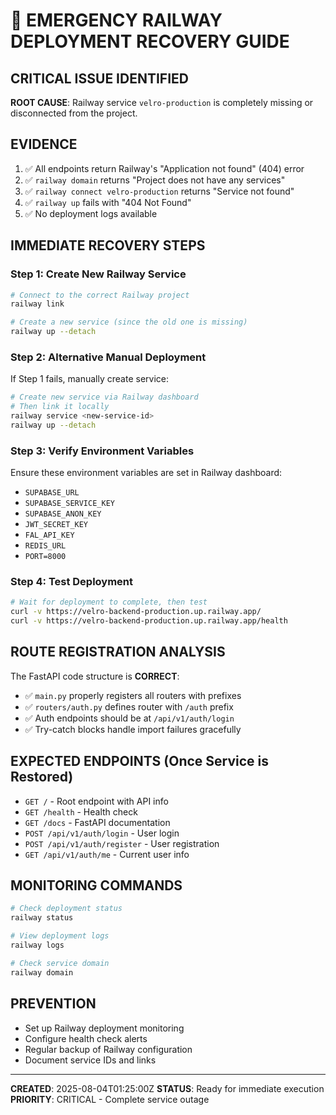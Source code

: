 # 🚨 EMERGENCY RAILWAY DEPLOYMENT RECOVERY GUIDE

## CRITICAL ISSUE IDENTIFIED
**ROOT CAUSE**: Railway service `velro-production` is completely missing or disconnected from the project.

## EVIDENCE
1. ✅ All endpoints return Railway's "Application not found" (404) error
2. ✅ `railway domain` returns "Project does not have any services"  
3. ✅ `railway connect velro-production` returns "Service not found"
4. ✅ `railway up` fails with "404 Not Found"
5. ✅ No deployment logs available

## IMMEDIATE RECOVERY STEPS

### Step 1: Create New Railway Service
```bash
# Connect to the correct Railway project
railway link

# Create a new service (since the old one is missing)
railway up --detach
```

### Step 2: Alternative Manual Deployment
If Step 1 fails, manually create service:
```bash
# Create new service via Railway dashboard
# Then link it locally
railway service <new-service-id>
railway up --detach
```

### Step 3: Verify Environment Variables
Ensure these environment variables are set in Railway dashboard:
- `SUPABASE_URL`
- `SUPABASE_SERVICE_KEY` 
- `SUPABASE_ANON_KEY`
- `JWT_SECRET_KEY`
- `FAL_API_KEY`
- `REDIS_URL`
- `PORT=8000`

### Step 4: Test Deployment
```bash
# Wait for deployment to complete, then test
curl -v https://velro-backend-production.up.railway.app/
curl -v https://velro-backend-production.up.railway.app/health
```

## ROUTE REGISTRATION ANALYSIS
The FastAPI code structure is **CORRECT**:
- ✅ `main.py` properly registers all routers with prefixes
- ✅ `routers/auth.py` defines router with `/auth` prefix  
- ✅ Auth endpoints should be at `/api/v1/auth/login`
- ✅ Try-catch blocks handle import failures gracefully

## EXPECTED ENDPOINTS (Once Service is Restored)
- `GET /` - Root endpoint with API info
- `GET /health` - Health check
- `GET /docs` - FastAPI documentation  
- `POST /api/v1/auth/login` - User login
- `POST /api/v1/auth/register` - User registration
- `GET /api/v1/auth/me` - Current user info

## MONITORING COMMANDS
```bash
# Check deployment status
railway status

# View deployment logs
railway logs

# Check service domain
railway domain
```

## PREVENTION
- Set up Railway deployment monitoring
- Configure health check alerts
- Regular backup of Railway configuration
- Document service IDs and links

---
**CREATED**: 2025-08-04T01:25:00Z
**STATUS**: Ready for immediate execution
**PRIORITY**: CRITICAL - Complete service outage